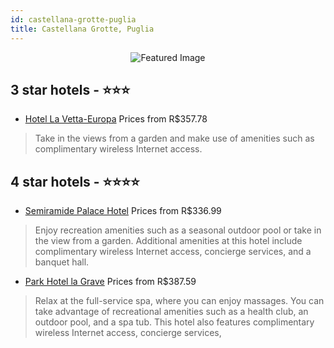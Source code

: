 ```yaml
---
id: castellana-grotte-puglia
title: Castellana Grotte, Puglia
---
```


<center><img src="https://i.travelapi.com/hotels/16000000/15450000/15441300/15441293/893d7aa8_z.jpg" alt="Featured Image" /></center>


##  3 star hotels - ⭐️⭐️⭐️

-    [Hotel La Vetta-Europa](https://www.hurb.com/br/hotels/castellana-grotte/hotel-la-vetta-europa-JNP-JP665479?cmp=18055) Prices from R$357.78
   > Take in the views from a garden and make use of amenities such as complimentary wireless Internet access.

##  4 star hotels - ⭐️⭐️⭐️⭐️

-    [Semiramide Palace Hotel](https://www.hurb.com/br/hotels/castellana-grotte/semiramide-palace-hotel-JNP-JP082365?cmp=18055) Prices from R$336.99
   > Enjoy recreation amenities such as a seasonal outdoor pool or take in the view from a garden. Additional amenities at this hotel include complimentary wireless Internet access, concierge services, and a banquet hall.
-    [Park Hotel la Grave](https://www.hurb.com/br/hotels/castellana-grotte/park-hotel-la-grave-JNP-JP808467?cmp=18055) Prices from R$387.59
   > Relax at the full-service spa, where you can enjoy massages. You can take advantage of recreational amenities such as a health club, an outdoor pool, and a spa tub. This hotel also features complimentary wireless Internet access, concierge services, 
